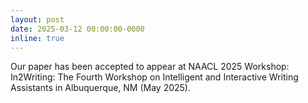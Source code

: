 ```yaml
---
layout: post
date: 2025-03-12 00:00:00-0000
inline: true
---
```


Our paper has been accepted to appear at NAACL 2025 Workshop:
In2Writing: The Fourth Workshop on Intelligent and Interactive
Writing Assistants in Albuquerque, NM (May 2025).
